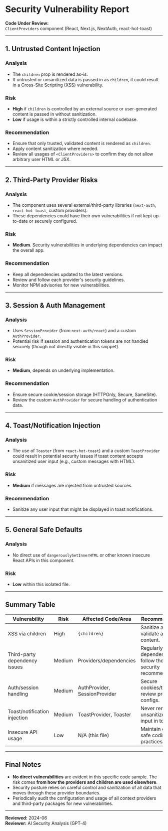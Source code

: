 # Security Vulnerability Report

**Code Under Review:**  
`ClientProviders` component (React, Next.js, NextAuth, react-hot-toast)

---

## 1. Untrusted Content Injection

### Analysis

- The `children` prop is rendered as-is.
- If untrusted or unsanitized data is passed in as `children`, it could result in a Cross-Site Scripting (XSS) vulnerability.

### Risk

- **High** if `children` is controlled by an external source or user-generated content is passed in without sanitization.
- **Low** if usage is within a strictly controlled internal codebase.

### Recommendation

- Ensure that only trusted, validated content is rendered as `children`.
- Apply content sanitization where needed.
- Review all usages of `<ClientProviders>` to confirm they do not allow arbitrary user HTML or JSX.

---

## 2. Third-Party Provider Risks

### Analysis

- The component uses several external/third-party libraries (`next-auth`, `react-hot-toast`, custom providers).
- These dependencies could have their own vulnerabilities if not kept up-to-date or securely configured.

### Risk

- **Medium**. Security vulnerabilities in underlying dependencies can impact the overall app.

### Recommendation

- Keep all dependencies updated to the latest versions.
- Review and follow each provider's security guidelines.
- Monitor NPM advisories for new vulnerabilities.

---

## 3. Session & Auth Management

### Analysis

- Uses `SessionProvider` (from `next-auth/react`) and a custom `AuthProvider`.
- Potential risk if session and authentication tokens are not handled securely (though not directly visible in this snippet).

### Risk

- **Medium**, depends on underlying implementation.

### Recommendation

- Ensure secure cookie/session storage (HTTPOnly, Secure, SameSite).
- Review the custom `AuthProvider` for secure handling of authentication data.

---

## 4. Toast/Notification Injection

### Analysis

- The use of `Toaster` (from `react-hot-toast`) and a custom `ToastProvider` could result in potential security issues if toast content accepts unsanitized user input (e.g., custom messages with HTML).

### Risk

- **Medium** if messages are injected from untrusted sources.

### Recommendation

- Sanitize any user input that might be displayed in toast notifications.

---

## 5. General Safe Defaults

### Analysis

- No direct use of `dangerouslySetInnerHTML` or other known insecure React APIs in this component.

### Risk

- **Low** within this isolated file.

---

## Summary Table

| Vulnerability                 | Risk   | Affected Code/Area            | Recommendation                                                           |
| ----------------------------- | ------ | ----------------------------- | ------------------------------------------------------------------------ |
| XSS via children              | High   | `{children}`                  | Sanitize and validate all child content.                                 |
| Third-party dependency issues | Medium | Providers/dependencies        | Regularly update dependencies and follow their security recommendations. |
| Auth/session handling         | Medium | AuthProvider, SessionProvider | Secure cookies/tokens; review provider configs.                          |
| Toast/notification injection  | Medium | ToastProvider, Toaster        | Never render unsanitized user input in toasts.                           |
| Insecure API usage            | Low    | N/A (this file)               | Maintain current safe coding practices.                                  |

---

## Final Notes

- **No direct vulnerabilities** are evident in this specific code sample. The risk comes **from how the providers and children are used elsewhere**.
- Security posture relies on careful control and sanitization of all data that moves through these provider boundaries.
- Periodically audit the configuration and usage of all context providers and third-party packages for new vulnerabilities.

---

**Reviewed:** 2024-06  
**Reviewer:** AI Security Analysis (GPT-4)
